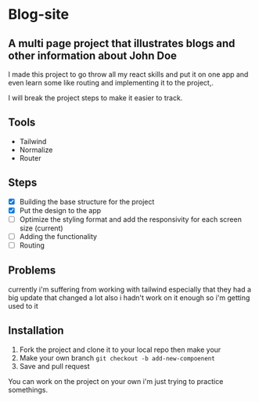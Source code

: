 # Blog-site 

## A multi page project that illustrates blogs and other information about John Doe
I made this project to go throw all my react skills and put it on one app and even  learn some like routing and implementing it to the project,.  

I will break the project steps to make it easier to track.

## Tools

* Tailwind
* Normalize
* Router

## Steps
- [x] Building the base structure for the project 
- [x] Put the design to the app
- [ ] Optimize the styling format and add the responsivity for each screen size (current)
- [ ] Adding the functionality 
- [ ] Routing

## Problems
currently i'm suffering from working with tailwind especially that they had a big update that changed a lot also i hadn't work on it enough so i'm getting used to it

## Installation
1. Fork the project and clone it to your  local repo then make your  
1. Make your own branch `git checkout -b add-new-compoenent`
1. Save and pull request

You can work on the project on your own i'm just trying to practice somethings.